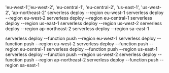 'eu-west-1','eu-west-2', 'eu-central-1', 'eu-central-2', 'us-east-1', 'us-west-2', 'ap-northeast-2'
serverless deploy --region eu-west-1
serverless deploy --region eu-west-2
serverless deploy --region eu-central-1
serverless deploy --region us-east-1
serverless deploy --region us-west-2
serverless deploy --region ap-northeast-2
serverless deploy --region sa-east-1

serverless deploy --function push --region eu-west-1
serverless deploy --function push --region eu-west-2
serverless deploy --function push --region eu-central-1
serverless deploy --function push --region us-east-1
serverless deploy --function push --region us-west-2
serverless deploy --function push --region ap-northeast-2
serverless deploy --function push --region sa-east-1

